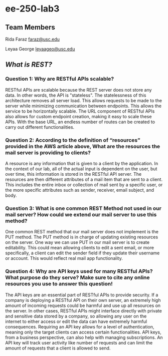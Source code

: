 # ee-250-lab3

## Team Members
Rida Faraz <faraz@usc.edu>

Leyaa George <leyaageo@usc.edu>

## ***What is REST?***

### Question 1: Why are RESTful APIs scalable? 
RESTful APIs are scalable because the REST server does not store any data. In other words, the API is "stateless". The statelessness of this architecture removes all server load. This allows requests to be made to the server while minimizing communication between endpoints. This allows the service to be horizontally scalable. The URL component of RESTful APIs also allows for custom endpoint creation, making it easy to scale these APIs. With the base URL, an endless number of routes can be created to carry out different functionalities. 

### Question 2: According to the definition of “resources” provided in the AWS article above, What are the resources the mail server is providing to clients? 
A resource is any information that is given to a client by the application. In the context of our lab, all of the actual input is dependent on the user, but over time, this information is stored in the RESTful API server. The resources are then different attributes of a mail item that are sent to a client. This includes the entire inbox or collection of mail sent by a specific user, or the more specific attributes such as sender, receiver, email subject, and body. 

### Question 3: What is one common REST Method not used in our mail server? How could we extend our mail server to use this method?
One common REST method that our mail server does not implement is the PUT method. The PUT method is in charge of updating existing resources on the server. One way we can use PUT in our mail server is to create editability. This could mean allowing clients to edit a sent email, or more specifically, a client can edit the sender field if they update their username or account. This would reflect real mail app functionality. 

### Question 4: Why are API keys used for many RESTful APIs? What purpose do they serve? Make sure to cite any online resources you use to answer this question! 
The API keys are an essential part of RESTful APIs to provide security. If a company is deploying a RESTful API on their own server, an extremely high amount of incoming requests could be harmful and use up all resources on the server. In other cases, RESTful APIs might interface directly with private and sensitive data stored by a company, so allowing any user on the internet to either access or edit the data can have extremely harmful consequences. Requiring an API key allows for a level of authentication, meaning only the target clients can access certain functionalities. API keys, from a business perspective, can also help with managing subscriptions. An API key will track user activity like number of requests and can limit the amount of requests that a client is allowed to send. 

